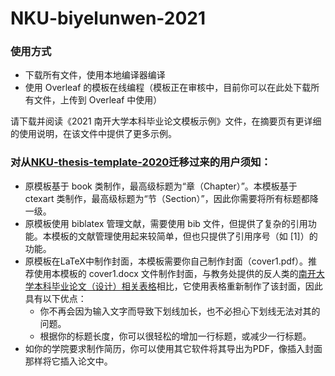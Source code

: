# NKU-biyelunwen-2021
### 使用方式
- 下载所有文件，使用本地编译器编译
- 使用 Overleaf 的模板在线编程（模板正在审核中，目前你可以在此处下载所有文件，上传到 Overleaf 中使用）

请下载并阅读《2021 南开大学本科毕业论文模板示例》文件，在摘要页有更详细的使用说明，在该文件中提供了更多示例。

### 对从[NKU-thesis-template-2020](https://github.com/Tr0py/NKU-thesis-template-2020)迁移过来的用户须知：
- 原模板基于 book 类制作，最高级标题为“章（Chapter）”。本模板基于 ctexart 类制作，最高级标题为“节（Section）”，因此你需要将所有标题都降一级。
- 原模板使用 biblatex 管理文献，需要使用 bib 文件，但提供了复杂的引用功能。本模板的文献管理使用起来较简单，但也只提供了引用序号（如 \[1\]）的功能。
- 原模板在LaTeX中制作封面，本模板需要你自己制作封面（cover1.pdf）。推荐使用本模板的 cover1.docx 文件制作封面，与教务处提供的反人类的[南开大学本科毕业论文（设计）相关表格](http://jwc.nankai.edu.cn/bylwwsjw/list.htm)相比，它使用表格重新制作了该封面，因此具有以下优点：
  - 你不再会因为输入文字而导致下划线加长，也不必担心下划线无法对其的问题。
  - 根据你的标题长度，你可以很轻松的增加一行标题，或减少一行标题。
- 如你的学院要求制作简历，你可以使用其它软件将其导出为PDF，像插入封面那样将它插入论文中。
